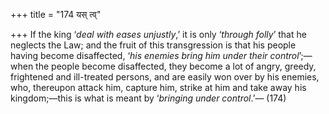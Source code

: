 +++
title = "174 यस् त्व्"

+++
If the king ‘*deal with eases unjustly*,’ it is only ‘*through folly*’
that he neglects the Law; and the fruit of this transgression is that
his people having become disaffected, ‘*his enemies bring him under
their control*’;—when the people become disaffected, they become a lot
of angry, greedy, frightened and ill-treated persons, and are easily won
over by his enemies, who, thereupon attack him, capture him, strike at
him and take away his kingdom;—this is what is meant by ‘*bringing under
control*.’— (174)


